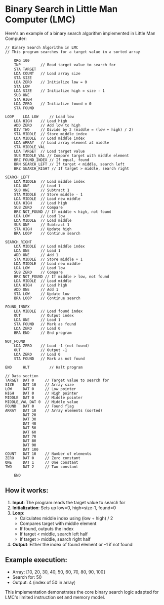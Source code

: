 # Binary Search in Little Man Computer (LMC)

Here's an example of a binary search algorithm implemented in Little Man Computer:

```
// Binary Search Algorithm in LMC
// This program searches for a target value in a sorted array

    ORG 100
    INP         // Read target value to search for
    STA TARGET
    LDA COUNT   // Load array size
    STA SIZE
    LDA ZERO    // Initialize low = 0
    STA LOW
    LDA SIZE    // Initialize high = size - 1
    SUB ONE
    STA HIGH
    LDA ZERO    // Initialize found = 0
    STA FOUND

LOOP    LDA LOW     // Load low
    LDA HIGH    // Load high
    ADD ZERO    // Add low to high
    DIV TWO     // Divide by 2 (middle = (low + high) / 2)
    STA MIDDLE  // Store middle index
    LDA MIDDLE  // Load middle index
    LDA ARRAY   // Load array element at middle
    STA MIDDLE_VAL
    LDA TARGET  // Load target value
    SUB MIDDLE_VAL // Compare target with middle element
    BRZ FOUND_INDEX // If equal, found
    BRN SEARCH_LEFT // If target < middle, search left
    BRZ SEARCH_RIGHT // If target > middle, search right

SEARCH_LEFT
    LDA MIDDLE  // Load middle index
    LDA ONE     // Load 1
    SUB ONE     // Subtract 1
    STA MIDDLE  // Store middle - 1
    LDA MIDDLE  // Load new middle
    LDA HIGH    // Load high
    SUB ZERO    // Compare
    BRZ NOT_FOUND // If middle < high, not found
    LDA LOW     // Load low
    LDA MIDDLE  // Load middle
    SUB ONE     // Subtract 1
    STA HIGH    // Update high
    BRA LOOP    // Continue search

SEARCH_RIGHT
    LDA MIDDLE  // Load middle index
    LDA ONE     // Load 1
    ADD ONE     // Add 1
    STA MIDDLE  // Store middle + 1
    LDA MIDDLE  // Load new middle
    LDA LOW     // Load low
    SUB ZERO    // Compare
    BRZ NOT_FOUND // If middle > low, not found
    LDA MIDDLE  // Load middle
    LDA HIGH    // Load high
    ADD ONE     // Add 1
    STA LOW     // Update low
    BRA LOOP    // Continue search

FOUND_INDEX
    LDA MIDDLE  // Load found index
    OUT         // Output index
    LDA ONE     // Load 1
    STA FOUND   // Mark as found
    LDA ZERO    // Load 0
    BRA END     // End program

NOT_FOUND
    LDA ZERO    // Load -1 (not found)
    OUT         // Output -1
    LDA ZERO    // Load 0
    STA FOUND   // Mark as not found

END     HLT         // Halt program

// Data section
TARGET  DAT 0     // Target value to search for
SIZE    DAT 10    // Array size
LOW     DAT 0     // Low pointer
HIGH    DAT 0     // High pointer
MIDDLE  DAT 0     // Middle pointer
MIDDLE_VAL DAT 0  // Middle value
FOUND   DAT 0     // Found flag
ARRAY   DAT 10    // Array elements (sorted)
        DAT 20
        DAT 30
        DAT 40
        DAT 50
        DAT 60
        DAT 70
        DAT 80
        DAT 90
        DAT 100
COUNT   DAT 10    // Number of elements
ZERO    DAT 0     // Zero constant
ONE     DAT 1     // One constant
TWO     DAT 2     // Two constant

    END
```

## How it works:

1. **Input**: The program reads the target value to search for
2. **Initialization**: Sets up low=0, high=size-1, found=0
3. **Loop**: 
   - Calculates middle index using (low + high) / 2
   - Compares target with middle element
   - If found, outputs the index
   - If target < middle, search left half
   - If target > middle, search right half
4. **Output**: Either the index of found element or -1 if not found

## Example execution:
- Array: [10, 20, 30, 40, 50, 60, 70, 80, 90, 100]
- Search for: 50
- Output: 4 (index of 50 in array)

This implementation demonstrates the core binary search logic adapted for LMC's limited instruction set and memory model.

